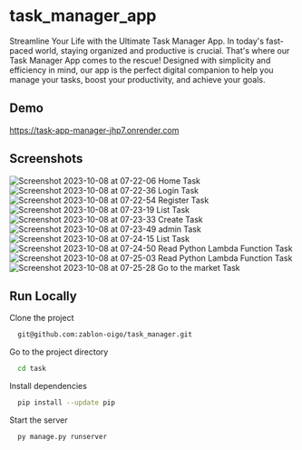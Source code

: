 
# task_manager_app

Streamline Your Life with the Ultimate Task Manager App.
In today's fast-paced world, staying organized and productive is crucial. That's where our Task Manager App comes to the rescue! Designed with simplicity and efficiency in mind, our app is the perfect digital companion to help you manage your tasks, boost your productivity, and achieve your goals.



## Demo

https://task-app-manager-jhp7.onrender.com


## Screenshots



![Screenshot 2023-10-08 at 07-22-06 Home Task](https://github.com/zablon-oigo/task_manager/assets/143833326/7e83f228-d0f9-49f7-af2c-640e5f8d8441)
![Screenshot 2023-10-08 at 07-22-36 Login Task](https://github.com/zablon-oigo/task_manager/assets/143833326/a45f45ae-f16e-4d75-95d6-f27bce32eb47)
![Screenshot 2023-10-08 at 07-22-54 Register Task](https://github.com/zablon-oigo/task_manager/assets/143833326/ef108041-f59c-4705-b900-b2ac47b4064d)
![Screenshot 2023-10-08 at 07-23-19 List Task](https://github.com/zablon-oigo/task_manager/assets/143833326/25d7eb1d-35b5-441e-9872-c7d9d7d16148)
![Screenshot 2023-10-08 at 07-23-33 Create Task](https://github.com/zablon-oigo/task_manager/assets/143833326/f29eeb36-5aba-44c6-bdd1-a7cd12ebe2a6)
![Screenshot 2023-10-08 at 07-23-49 admin Task](https://github.com/zablon-oigo/task_manager/assets/143833326/0cc3803e-5db8-4afa-9f9f-a9cdf62d2bd4)
![Screenshot 2023-10-08 at 07-24-15 List Task](https://github.com/zablon-oigo/task_manager/assets/143833326/be10030a-4f7f-4028-aa43-31fda9344e76)
![Screenshot 2023-10-08 at 07-24-50 Read Python Lambda Function  Task](https://github.com/zablon-oigo/task_manager/assets/143833326/f4b4b20c-f7e0-4161-bfe2-7d36128e929b)
![Screenshot 2023-10-08 at 07-25-03 Read Python Lambda Function  Task](https://github.com/zablon-oigo/task_manager/assets/143833326/237e035d-ffa4-4f5c-8c04-45b2ac1065c8)
![Screenshot 2023-10-08 at 07-25-28 Go to the market Task](https://github.com/zablon-oigo/task_manager/assets/143833326/6f583e1f-b97b-451c-afbd-51ef68fcabad)


## Run Locally
Clone the project

```bash
  git@github.com:zablon-oigo/task_manager.git
```

Go to the project directory

```bash
  cd task
```

Install dependencies

```bash
  pip install --update pip
```

Start the server

```bash
  py manage.py runserver
```
